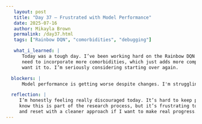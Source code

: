 ```yaml
---
   layout: post  
   title: "Day 37 – Frustrated with Model Performance"  
   date: 2025-07-16  
   author: Mikayla Brown  
   permalink: /day37.html  
   tags: ["Rainbow DQN", "comorbidities", "debugging"]

   what_i_learned: |
      Today was a tough day. I’ve been working hard on the Rainbow DQN model, but it’s actually doing worse than before. On top of that, I now  
      need to incorporate more comorbidities, which just adds more complexity. I’ve tried multiple adjustments and nothing is working the way I 
      want it to. I’m seriously considering starting over again.

  blockers: |
      Model performance is getting worse despite changes. I'm struggling with how to integrate new comorbidities properly, and it's overwhelming.

  reflection: |
     I’m honestly feeling really discouraged today. It’s hard to keep putting in time and effort when the results just keep going downhill. I 
     know this is part of the research process, but it’s frustrating to keep hitting roadblocks. I might need to step back, reframe the problem, 
     and reset with a cleaner approach if I want to make real progress.
---
```

